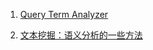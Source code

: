 1. [Query Term Analyzer](https://archive.codeplex.com/?p=qtanalyzer)

2. [文本挖掘：语义分析的一些方法](https://cloud.tencent.com/developer/article/1057938)

